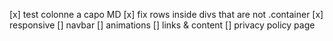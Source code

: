 [x] test colonne a capo MD
[x] fix rows inside divs that are not .container
[x] responsive
[] navbar
[] animations
[] links & content
[] privacy policy page